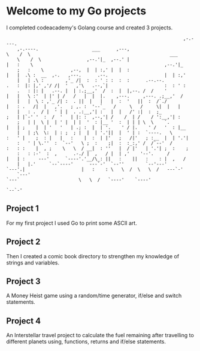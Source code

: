 # Welcome to my Go projects

I completed codeacademy's Golang course and created 3 projects.

                                                                      ,-.----.                                                             
		,-.----.                    ___      ,---,                        \    /  \                                                    ___     
		\    /  \                 ,--.'|_  ,--.' |                        |   :    \                                                 ,--.'|_   
		;   :    \          ,--,  |  | :,' |  |  :                        |   |  .\ :  __  ,-.   ,---.      .--.                     |  | :,'  
		|   | .\ :        ,'_ /|  :  : ' : :  :  :      .--.--.           .   :  |: |,' ,'/ /|  '   ,'\   .--,`|                     :  : ' :  
		.   : |: |   .--. |  | :.;__,'  /  :  |  |,--. /  /    '          |   |   \ :'  | |' | /   /   |  |  |.    ,---.     ,---. .;__,'  /   
		|   |  \ : ,'_ /| :  . ||  |   |   |  :  '   ||  :  /`./          |   : .   /|  |   ,'.   ; ,. :  '--`_   /     \   /     \|  |   |    
		|   : .  / |  ' | |  . .:__,'| :   |  |   /' :|  :  ;_            ;   | |`-' '  :  /  '   | |: :  ,--,'| /    /  | /    / ':__,'| :    
		;   | |  \ |  | ' |  | |  '  : |__ '  :  | | | \  \    `.         |   | ;    |  | '   '   | .; :  |  | '.    ' / |.    ' /   '  : |__  
		|   | ;\  \:  | : ;  ; |  |  | '.'||  |  ' | :  `----.   \        :   ' |    ;  : |   |   :    |  :  | |'   ;   /|'   ; :__  |  | '.'| 
		:   ' | \.''  :  `--'   \ ;  :    ;|  :  :_:,' /  /`--'  /        :   : :    |  , ;    \   \  / __|  : ''   |  / |'   | '.'| ;  :    ; 
		:   : :-'  :  ,      .-./ |  ,   / |  | ,'    '--'.     /         |   | :     ---'      `----'.'__/\_: ||   :    ||   :    : |  ,   /  
		|   |.'     `--`----'      ---`-'  `--''        `--'---'          `---'.|                     |   :    : \   \  /  \   \  /   ---`-'   
		`---'                                                               `---`                      \   \  /   `----'    `----'             
																										                                                `--`-'                                 
## Project 1
For my first project I used Go to print some ASCII art.

## Project 2
Then I created a comic book directory to strengthen my knowledge of strings and variables.

## Project 3
A Money Heist game using a random/time generator, if/else and switch statements.

## Project 4
An Interstellar travel project to calculate the fuel remaining after travelling to different planets using, functions, returns and if/else statements.
